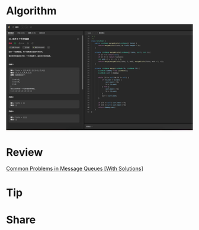 # Algorithm

![](../../../images/temp/zhenran-2023-08-12-lc.png)

# Review

[Common Problems in Message Queues [With Solutions]](https://medium.com/@vinciabhinav7/common-problems-in-message-queues-with-solutions-f0703c0bd5af)

# Tip



# Share

